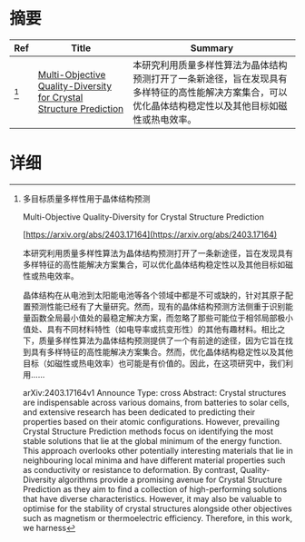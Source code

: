 # 摘要

| Ref | Title | Summary |
| --- | --- | --- |
| [^1] | [Multi-Objective Quality-Diversity for Crystal Structure Prediction](https://arxiv.org/abs/2403.17164) | 本研究利用质量多样性算法为晶体结构预测打开了一条新途径，旨在发现具有多样特征的高性能解决方案集合，可以优化晶体结构稳定性以及其他目标如磁性或热电效率。 |

# 详细

[^1]: 多目标质量多样性用于晶体结构预测

    Multi-Objective Quality-Diversity for Crystal Structure Prediction

    [https://arxiv.org/abs/2403.17164](https://arxiv.org/abs/2403.17164)

    本研究利用质量多样性算法为晶体结构预测打开了一条新途径，旨在发现具有多样特征的高性能解决方案集合，可以优化晶体结构稳定性以及其他目标如磁性或热电效率。

    

    晶体结构在从电池到太阳能电池等各个领域中都是不可或缺的，针对其原子配置预测性能已经有了大量研究。然而，现有的晶体结构预测方法侧重于识别能量函数全局最小值处的最稳定解决方案，而忽略了那些可能位于相邻局部极小值处、具有不同材料特性（如电导率或抗变形性）的其他有趣材料。相比之下，质量多样性算法为晶体结构预测提供了一个有前途的途径，因为它旨在找到具有多样特征的高性能解决方案集合。然而，优化晶体结构稳定性以及其他目标（如磁性或热电效率）也可能是有价值的。因此，在这项研究中，我们利用......

    arXiv:2403.17164v1 Announce Type: cross  Abstract: Crystal structures are indispensable across various domains, from batteries to solar cells, and extensive research has been dedicated to predicting their properties based on their atomic configurations. However, prevailing Crystal Structure Prediction methods focus on identifying the most stable solutions that lie at the global minimum of the energy function. This approach overlooks other potentially interesting materials that lie in neighbouring local minima and have different material properties such as conductivity or resistance to deformation. By contrast, Quality-Diversity algorithms provide a promising avenue for Crystal Structure Prediction as they aim to find a collection of high-performing solutions that have diverse characteristics. However, it may also be valuable to optimise for the stability of crystal structures alongside other objectives such as magnetism or thermoelectric efficiency. Therefore, in this work, we harness 
    

